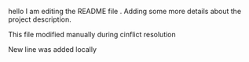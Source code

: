 hello I am editing the README file . Adding some more details about the project description.

This file modified manually during cinflict resolution

New line was added locally